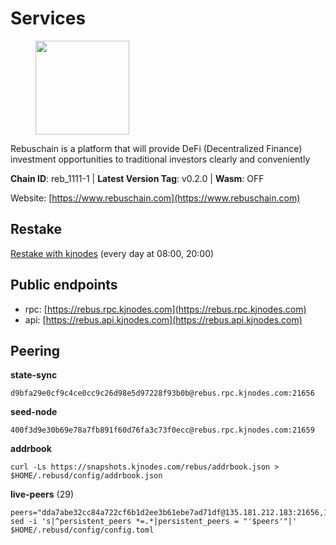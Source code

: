 # Services

<figure><img src="https://raw.githubusercontent.com/kj89/testnet_manuals/main/pingpub/logos/rebus.png" width="150" alt=""><figcaption></figcaption></figure>

Rebuschain is a platform that will provide DeFi (Decentralized Finance)  investment opportunities to traditional investors clearly and conveniently

**Chain ID**: reb_1111-1 | **Latest Version Tag**: v0.2.0 | **Wasm**: OFF

Website: [https://www.rebuschain.com](https://www.rebuschain.com)

## Restake

[Restake with kjnodes](https://restake.app/rebus/rebusvaloper1vndzy8y55ylgpmmsc34uy8rm6kqlml6ffs9lrv) (every day at 08:00, 20:00)
## Public endpoints

* rpc: [https://rebus.rpc.kjnodes.com](https://rebus.rpc.kjnodes.com)
* api: [https://rebus.api.kjnodes.com](https://rebus.api.kjnodes.com)

## Peering

**state-sync**

```
d9bfa29e0cf9c4ce0cc9c26d98e5d97228f93b0b@rebus.rpc.kjnodes.com:21656
```

**seed-node**

```
400f3d9e30b69e78a7fb891f60d76fa3c73f0ecc@rebus.rpc.kjnodes.com:21659
```

**addrbook**
```
curl -Ls https://snapshots.kjnodes.com/rebus/addrbook.json > $HOME/.rebusd/config/addrbook.json
```

**live-peers** (29)
```
peers="dda7abe32cc84a722cf6b1d2ee3b61ebe7ad71df@135.181.212.183:21656,12e6bea6650a53150c01ca3897e4a0b94d6e9d4e@135.181.141.47:26656,f546370843f92e2415524a7b18f9cd528e2fd706@65.109.55.186:26656,1fcb45323f9045707c0c344a60d7cb906008cfaf@65.109.80.176:26656,34e3178b6e0f25451fd690c15fc199d5a9bdfb9b@15.204.197.11:26656,5f29f14fe3dd7e1d86caa4d344e67ee81c32255f@65.109.37.228:26656,18ec83c4e3938aec31a3a32154969107739f0b81@135.181.153.228:26656,09d22b9fc1b07f3e2f64b685ab6f28130bc2edd2@51.89.7.185:26637,8f023504e27873141164b6fbf1c4b788ff8d533b@159.69.200.24:26656,6d8c83cc702365363b829a14efdd414401da369b@23.88.69.167:27565,9d17d1c5b5d3b8c9e7ffab264b45b5dd979116f3@65.109.24.188:26656,ab6a4ae2857ac05fa8f45b03871fa3945193fc61@46.4.81.204:35656,d9bfa29e0cf9c4ce0cc9c26d98e5d97228f93b0b@65.109.88.38:21656,b8137c688096d1abcf56942d335d061f212e6629@62.212.65.138:34656,5c2018214fcfde67ec390702539f295165f12a3a@86.48.2.20:26656,056d6a61c8a4c5ccb02123d67a013434423f155a@149.102.142.57:26656,bb2a7dc81b9bd0e017409a2bbb71b12bb899e743@178.63.22.117:26656,b8c42fcb311b47cdb8285b5697f661fbba5bf1a5@51.68.157.129:26656,3a3e7123b9ae814b8d8517b6635d21b9ae45bf25@195.3.222.148:26656,4a4d2e7070e05ad6c13628d2f191d96172659452@65.109.65.210:40656,b570827e4397512e077028ea7121d3e19eb25bab@85.10.200.221:26656,b5bf2242c981371224e5e9e89d6c265d554c8989@65.21.202.154:21656,aa2feb704c0089b1a0f23011a9e7cd2c27a06134@65.21.200.6:29656,c126eed9cfede7802d78f570fec8175835309a73@141.95.127.146:26656,237bfc05da5f8cabee00f148995333f37186d232@164.68.121.101:26656,eeca453e3a1cf670c78e2255b8f0bd5a9443c30b@65.108.225.71:26656,641b33b0e909630868133820605edf2b4ba4969a@65.109.49.109:26656,404ae118865c1485f7859fa2c7cc2e3b8c402a14@51.75.135.34:26656,49e084a4c77f168810608e20b530ee9d25ac69b7@209.126.8.176:26656"
sed -i 's|^persistent_peers *=.*|persistent_peers = "'$peers'"|' $HOME/.rebusd/config/config.toml
```
